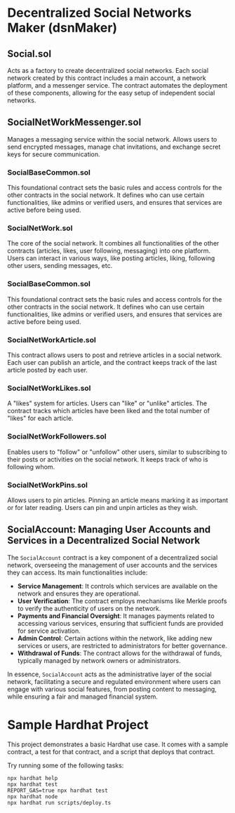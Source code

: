 # Decentralized Social Networks Maker (dsnMaker)

## Social.sol

Acts as a factory to create decentralized social networks. Each social network created by this contract includes a main account, a network platform, and a messenger service. The contract automates the deployment of these components, allowing for the easy setup of independent social networks.

## SocialNetWorkMessenger.sol

Manages a messaging service within the social network. Allows users to send encrypted messages, manage chat invitations, and exchange secret keys for secure communication.

### SocialBaseCommon.sol

This foundational contract sets the basic rules and access controls for the other contracts in the social network. It defines who can use certain functionalities, like admins or verified users, and ensures that services are active before being used.

### SocialNetWork.sol

The core of the social network. It combines all functionalities of the other contracts (articles, likes, user following, messaging) into one platform. Users can interact in various ways, like posting articles, liking, following other users, sending messages, etc.

### SocialBaseCommon.sol

This foundational contract sets the basic rules and access controls for the other contracts in the social network. It defines who can use certain functionalities, like admins or verified users, and ensures that services are active before being used.

### SocialNetWorkArticle.sol

This contract allows users to post and retrieve articles in a social network. Each user can publish an article, and the contract keeps track of the last article posted by each user.

### SocialNetWorkLikes.sol

A "likes" system for articles. Users can "like" or "unlike" articles. The contract tracks which articles have been liked and the total number of "likes" for each article.

### SocialNetWorkFollowers.sol

Enables users to "follow" or "unfollow" other users, similar to subscribing to their posts or activities on the social network. It keeps track of who is following whom.

### SocialNetWorkPins.sol

Allows users to pin articles. Pinning an article means marking it as important or for later reading. Users can pin and unpin articles as they wish.

## SocialAccount: Managing User Accounts and Services in a Decentralized Social Network

The `SocialAccount` contract is a key component of a decentralized social network, overseeing the management of user accounts and the services they can access. Its main functionalities include:

- **Service Management**: It controls which services are available on the network and ensures they are operational.
- **User Verification**: The contract employs mechanisms like Merkle proofs to verify the authenticity of users on the network.
- **Payments and Financial Oversight**: It manages payments related to accessing various services, ensuring that sufficient funds are provided for service activation.
- **Admin Control**: Certain actions within the network, like adding new services or users, are restricted to administrators for better governance.
- **Withdrawal of Funds**: The contract allows for the withdrawal of funds, typically managed by network owners or administrators.

In essence, `SocialAccount` acts as the administrative layer of the social network, facilitating a secure and regulated environment where users can engage with various social features, from posting content to messaging, while ensuring a fair and managed financial system.

# Sample Hardhat Project

This project demonstrates a basic Hardhat use case. It comes with a sample contract, a test for that contract, and a script that deploys that contract.

Try running some of the following tasks:

```shell
npx hardhat help
npx hardhat test
REPORT_GAS=true npx hardhat test
npx hardhat node
npx hardhat run scripts/deploy.ts
```
